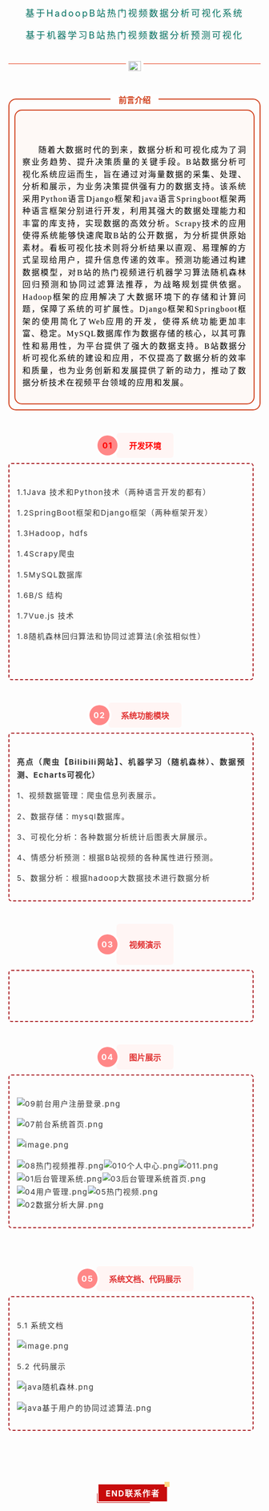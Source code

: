 <section data-role="outer" class="article135" label="edit by 135editor"><section data-role="paragraph" class="_135editor"><section class="_135editor" data-role="title" data-tools="135编辑器" data-id="106717"><section style="margin: 10px auto;"><p style="letter-spacing:3px;color: #017363;font-size: 18px;box-sizing: border-box;text-shadow:#f9eaeb 0.111em 0.111em 0.056em;text-align:center;" align="center">基于HadoopB站热门视频数据分析可视化系统</p><p style="letter-spacing:3px;color: #017363;font-size: 18px;box-sizing: border-box;text-shadow:#f9eaeb 0.111em 0.111em 0.056em;text-align:center;" align="center">基于机器学习B站热门视频数据分析预测可视化</p><section class="_135editor" data-role="splitline" data-tools="135编辑器" data-id="115050"><section style="margin: 20px auto;"><section><section style="display: flex;justify-content: center;"><section style="background-color: #ffffff;padding: 0 5px;box-sizing:border-box;"><section class="assistant" style="width: 25px; height: 0px;box-sizing:border-box;"></section></section></section></section></section></section><section class="_135editor" data-role="splitline" data-tools="135编辑器" data-id="115050"><section style="margin: 20px auto;"><section><section style="display: flex;justify-content: center;"><section style="background-color: #ffffff;padding: 0 5px;box-sizing:border-box;"><section class="assistant" style="width: 25px;box-sizing:border-box;"><img class="assistant" style="width: 100%; display: block;vertical-align:baseline;box-sizing:border-box;max-width:100% !important;" src="https://bcn.135editor.com/files/images/editor_styles/ed38e154fd5fa07257137b05d27622a2.png" data-width="100%" draggable="false" data-ratio="1" data-w="28"></section></section></section><section class="assistant" style="width: 100%;height: 1px;background-color: #e53b1a;margin-top: -15px;max-width:100% !important;box-sizing:border-box;" data-width="100%"></section></section></section></section><p style="letter-spacing:3px;color: #017363;font-size: 18px;box-sizing: border-box;text-shadow:#f9eaeb 0.111em 0.111em 0.056em;text-align:center;" align="center"><br></p></section></section><section class="_135editor" data-role="title" data-tools="135编辑器" data-id="96216"><section style="width:100%;margin:10px auto;max-width:100% !important;box-sizing:border-box;" data-width="100%"><section style="text-align: center;transform: rotate(0deg);-webkit-transform: rotate(0deg);-moz-transform: rotate(0deg);-o-transform: rotate(0deg);"><section style="display:inline-block;background:#fefefe;padding:0px 10px;box-sizing:border-box;"><section style="display:flex;justify-content: center;align-items: center;"><section class="135brush" data-brushtype="text" style="margin:0px 6px;text-align: center;font-size:16px;color:#d1421e;"><strong>前言</strong><strong>介绍</strong></section></section></section></section><section style="border: 2px solid #d1421e;border-radius:15px ;padding:20px 10px 10px;margin-top:-14px;box-sizing:border-box;"><section style="border: 2px solid #d1421e;border-radius:15px;overflow:hidden;background:#fef9f6;box-sizing:border-box;" data-bgless="fadeout" data-bglessp="70%"><section style="background:url(https://image2.135editor.com/cache/remote/aHR0cHM6Ly9tbWJpei5xbG9nby5jbi9tbWJpel9wbmcvN1FSVHZrSzJxQzVpY1VMaWJqeFBmR2dHODJLMk5FYU0xREFhclhnWXk3aWFGNWM1eEJyN0VhUHhsZTE3V2FjZ2JTV0RpYlFBZjVYRU41dEJmcUo5RkxOZDF3LzA/d3hfZm10PXBuZw==);background-repeat:no-repeat;background-size:50px;background-position:right bottom;"><section data-autoskip="1" class="135brush" style="font-size: 14px;text-align: justify;letter-spacing: 1.5px;line-height: 1.75em;color:#d1421e;padding: 1em;box-sizing:border-box;"><p><span style="font-size: 16px;font-family:宋体;">&nbsp;&nbsp;</span></p><p style="text-indent:32px"><span style=";color:#000000;font-size:16px;font-family:宋体;"><span style="font-family:宋体;">随着大数据时代的到来，数据分析和可视化成为了洞察业务趋势、提升决策质量的关键手段。</span>B<span style="font-family:宋体;">站数据分析可视化系统应运而生，旨在通过对海量数据的采集、处理、分析和展示，为业务决策提供强有力的数据支持。该系统采用</span><span style="font-family:Times New Roman;">Python</span><span style="font-family:宋体;">语言Django框架和java语言Springboot框架两种语言框架分别进行开发，利用其强大的数据处理能力和丰富的库支持，实现数据的高效分析。</span><span style="font-family:Times New Roman;">Scrapy</span><span style="font-family:宋体;">技术的应用使得系统能够快速爬取</span><span style="font-family:Times New Roman;">B</span><span style="font-family:宋体;">站的公开数据，为分析提供原始素材。看板可视化技术则将分析结果以直观、易理解的方式呈现给用户，提升信息传递的效率。预测功能通过构建数据模型，对</span><span style="font-family:Times New Roman;">B</span><span style="font-family:宋体;">站的热门视频进行机器学习算法随机森林回归预测和协同过滤算法推荐，为战略规划提供依据。</span><span style="font-family:Times New Roman;">Hadoop</span><span style="font-family:宋体;">框架的应用解决了大数据环境下的存储和计算问题，保障了系统的可扩展性。</span><span style="font-family:Times New Roman;">Django</span><span style="font-family:宋体;">框架和Springboot框架的使用简化了</span><span style="font-family:Times New Roman;">Web</span><span style="font-family:宋体;">应用的开发，使得系统功能更加丰富、稳定。</span><span style="font-family:Times New Roman;">MySQL</span><span style="font-family:宋体;">数据库作为数据存储的核心，以其可靠性和易用性，为平台提供了强大的数据支持。</span><span style="font-family:Times New Roman;">B</span><span style="font-family:宋体;">站数据分析可视化系统的建设和应用，不仅提高了数据分析的效率和质量，也为业务创新和发展提供了新的动力，推动了数据分析技术在视频平台领域的应用和发展。</span></span></p></section></section></section></section></section></section><p><br></p><section class="_135editor" data-role="title" data-tools="135编辑器" data-id="162105"><section style="margin: 10px auto; display: flex; justify-content: center;" class=""><section style="display: flex;align-items: center;z-index: 2;"><section style="flex-shrink: 0;margin-right: -6px;z-index: 3;"><section style="background-color: #ffffff;padding: 4px;border-radius: 100%;box-sizing:border-box;"><section class="assistant" style="font-size: 16px;letter-spacing: 1.5px;color: #ffffff;width: 40px;height: 40px;border-radius: 100%;background-color: #ff8787;border-radius: 100%;display: flex;align-items: center;justify-content: center;box-sizing:border-box;"><span style="color:#ff0000;"><strong>0</strong><strong class="autonum" data-original-title="" title="">1</strong><strong class="autonum" data-original-title="" title=""></strong></span></section></section></section><section style="border-radius: 6px;background-color: #fff5f4;padding: 13px 25px;border-radius: 6px;box-sizing:border-box;" class=""><section style="color: #e03131;font-size: 16px;text-align: center;" class=""><span style="color:#ff0000;"><strong class="135brush" data-brushtype="text">开发环境</strong></span></section></section></section></section></section><section class="_135editor" data-tools="135编辑器" data-id="96000"><section style="margin: 10px auto;"><section style="width: 90px; float: right; margin-right: -10px; margin-bottom: -3em; height: 0px;box-sizing:border-box;"></section><section style="border:2px dashed #aa1f24;border-radius:6px ;clear:both;padding-top:1em;margin-right:1em;box-sizing:border-box;"><section data-autoskip="1" class="135brush" style="font-size: 15px;letter-spacing: 1.5px;color: #333;line-height: 1.75em;padding:1em;text-align: justify;box-sizing:border-box;"><p>1.1Java 技术和Python技术（两种语言开发的都有）</p><p>1.2SpringBoot框架和Django框架（两种框架开发）</p><p>1.3Hadoop，hdfs</p><p>1.4Scrapy爬虫</p><p>1.5MySQL数据库</p><p>1.6B/S 结构</p><p>1.7Vue.js 技术</p><p>1.8随机森林回归算法和协同过滤算法(余弦相似性）</p><p style="vertical-align:inherit;"><br></p></section></section></section></section><p><br></p><section class="_135editor" data-role="title" data-tools="135编辑器" data-id="162105"><section style="margin: 10px auto; display: flex; justify-content: center;" class=""><section style="display: flex;align-items: center;z-index: 2;"><section style="flex-shrink: 0;margin-right: -6px;z-index: 3;"><section style="background-color: #ffffff;padding: 4px;border-radius: 100%;box-sizing:border-box;"><section class="assistant" style="font-size: 16px;letter-spacing: 1.5px;color: #ffffff;width: 40px;height: 40px;border-radius: 100%;background-color: #ff8787;border-radius: 100%;display: flex;align-items: center;justify-content: center;box-sizing:border-box;"><strong class="autonum" data-original-title="" title="">02</strong></section></section></section><section style="border-radius: 6px;background-color: #fff5f4;padding: 13px 25px;border-radius: 6px;box-sizing:border-box;" class=""><section style="color: #e03131;font-size: 16px;text-align: center;" class=""><strong class="135brush" data-brushtype="text">系统功能模块</strong></section></section></section></section></section><section class="_135editor" data-tools="135编辑器" data-id="96000"><section style="margin: 10px auto;"><section style="width: 90px; float: right; margin-right: -10px; margin-bottom: -3em; height: 0px;box-sizing:border-box;"></section><section style="border:2px dashed #aa1f24;border-radius:6px ;clear:both;padding-top:1em;margin-right:1em;box-sizing:border-box;"><section data-autoskip="1" class="135brush" style="font-size: 15px;letter-spacing: 1.5px;color: #333;line-height: 1.75em;padding:1em;text-align: justify;box-sizing:border-box;"><p><span textstyle=""><strong>亮点（爬虫【Bilibili网站】、机器学习（随机森林）、数据预测、Echarts可视化）</strong></span></p><p>1、视频数据管理：爬虫信息列表展示。</p><p>2、数据存储：mysql数据库。</p><p>3、可视化分析：各种数据分析统计后图表大屏展示。</p><p>4、情感分析预测：根据B站视频的各种属性进行预测。</p><p>5、数据分析：根据hadoop大数据技术进行数据分析</p></section></section></section></section><p><br></p><section class="_135editor" data-role="title" data-tools="135编辑器" data-id="162105"><section style="margin: 10px auto; display: flex; justify-content: center;" class=""><section style="display: flex;align-items: center;z-index: 2;"><section style="flex-shrink: 0;margin-right: -6px;z-index: 3;"><section style="background-color: #ffffff;padding: 4px;border-radius: 100%;box-sizing:border-box;"><section class="assistant" style="font-size: 16px;letter-spacing: 1.5px;color: #ffffff;width: 40px;height: 40px;border-radius: 100%;background-color: #ff8787;border-radius: 100%;display: flex;align-items: center;justify-content: center;box-sizing:border-box;"><strong>0</strong><strong class="autonum" data-original-title="" title="">3</strong></section></section></section><section style="border-radius: 6px;background-color: #fff5f4;padding: 13px 25px;border-radius: 6px;box-sizing:border-box;" class=""><p style="color: #e03131;font-size: 16px;text-align:center;" align="center"><strong class="135brush" data-brushtype="text">视频演示</strong></p></section></section></section></section><section class="_135editor" data-tools="135编辑器" data-id="96000"><section style="margin: 10px auto;"><section style="width: 90px; float: right; margin-right: -10px; margin-bottom: -3em; height: 0px;box-sizing:border-box;"></section><section style="border:2px dashed #aa1f24;border-radius:6px ;clear:both;padding-top:1em;margin-right:1em;box-sizing:border-box;"><section data-autoskip="1" class="135brush" style="font-size: 15px;letter-spacing: 1.5px;color: #333;line-height: 1.75em;padding:1em;text-align: justify;box-sizing:border-box;"><p style="vertical-align:inherit;"><br></p></section></section></section></section><p><br></p><section class="_135editor" data-role="title" data-tools="135编辑器" data-id="162105"><section style="margin: 10px auto; display: flex; justify-content: center;" class=""><section style="display: flex;align-items: center;z-index: 2;"><section style="flex-shrink: 0;margin-right: -6px;z-index: 3;"><section style="background-color: #ffffff;padding: 4px;border-radius: 100%;box-sizing:border-box;"><section class="assistant" style="font-size: 16px;letter-spacing: 1.5px;color: #ffffff;width: 40px;height: 40px;border-radius: 100%;background-color: #ff8787;border-radius: 100%;display: flex;align-items: center;justify-content: center;box-sizing:border-box;"><p><br></p><p><br></p><p><strong>0</strong></p><strong class="autonum" data-original-title="" title="">4</strong></section></section></section><section style="border-radius: 6px;background-color: #fff5f4;padding: 13px 25px;border-radius: 6px;box-sizing:border-box;" class=""><section style="color: #e03131;font-size: 16px;text-align: center;" class=""><strong class="135brush" data-brushtype="text">图片展示</strong></section></section></section></section></section><section class="_135editor" data-tools="135编辑器" data-id="96000"><section style="margin: 10px auto;"><section style="width: 90px; float: right; margin-right: -10px; margin-bottom: -3em; height: 0px;box-sizing:border-box;"></section><section style="border:2px dashed #aa1f24;border-radius:6px ;clear:both;padding-top:1em;margin-right:1em;box-sizing:border-box;"><section data-autoskip="1" class="135brush" style="font-size: 15px;letter-spacing: 1.5px;color: #333;line-height: 1.75em;padding:1em;text-align: justify;box-sizing:border-box;"><p style="vertical-align:inherit;"><img src="https://bexp.135editor.com/files/users/1608/16086570/202509/jZ4LsVSn_RSFy.png?auth_key=1758470399-0-0-ba3dbdc12a5c26ed2176e4846a3faa87" style="vertical-align:baseline;" alt="09前台用户注册登录.png" draggable="false" data-ratio="0.47584187408491946" data-w="1366"></p><p style="vertical-align:inherit;"><img src="https://bexp.135editor.com/files/users/1608/16086570/202509/LV8XS8x5_ACws.png?auth_key=1758470399-0-0-317d45875275b4ba654a99cd974f55dd" style="vertical-align:baseline;" alt="07前台系统首页.png" draggable="false" data-ratio="0.849194729136164" data-w="1366"></p><p style="vertical-align:inherit;"><img src="https://bexp.135editor.com/files/users/1608/16086570/202509/QgyEZkMw_pJaI.png?auth_key=1758470399-0-0-6c244d69908d915b0582d419835b4adf" style="vertical-align:baseline;" alt="image.png" draggable="false" data-ratio="0.45021961932650073" data-w="1366"></p><p style="vertical-align:inherit;"><img src="https://bexp.135editor.com/files/users/1608/16086570/202509/6QXvW3Gn_R4KA.png?auth_key=1758470399-0-0-28523c80807c0e1a1944b6b52df4e7da" style="vertical-align:baseline;" alt="08热门视频推荐.png" draggable="false" data-ratio="1.3579795021961933" data-w="1366"><img src="https://bexp.135editor.com/files/users/1608/16086570/202509/Q5rTNAB6_67VR.png?auth_key=1758470399-0-0-ff3bb2259868a74fa81f84071fd6da49" style="vertical-align:baseline;" alt="010个人中心.png" draggable="false" data-ratio="0.595900439238653" data-w="1366"><img src="https://bexp.135editor.com/files/users/1608/16086570/202509/LQaUt6kB_jgvV.png?auth_key=1758470399-0-0-d32af944140f6c7e702d37968914fc17" style="vertical-align:baseline;" alt="011.png" draggable="false" data-ratio="0.66398243045388" data-w="1366"><img src="https://bexp.135editor.com/files/users/1608/16086570/202509/IHImVEBV_Bu8b.png?auth_key=1758470399-0-0-23b627da864966eb6d53c66fea7f6fee" style="vertical-align:baseline;" alt="01后台管理系统.png" draggable="false" data-ratio="0.4743777452415813" data-w="1366"><img src="https://bexp.135editor.com/files/users/1608/16086570/202509/4krMIakm_73sc.png?auth_key=1758470399-0-0-dc0e5265d869e814089617d3ffb0b577" style="vertical-align:baseline;" alt="03后台管理系统首页.png" draggable="false" data-ratio="0.4868228404099561" data-w="1366"><img src="https://bexp.135editor.com/files/users/1608/16086570/202509/5I8Ucmqd_MxaC.png?auth_key=1758470399-0-0-972b03e420c75872643595236a83dac0" style="vertical-align:baseline;" alt="04用户管理.png" draggable="false" data-ratio="0.4868228404099561" data-w="1366"><img src="https://bexp.135editor.com/files/users/1608/16086570/202509/3QBbKqnm_4Wvm.png?auth_key=1758470399-0-0-e41947391846f43b13c295dbb2926b29" style="vertical-align:baseline;" alt="05热门视频.png" draggable="false" data-ratio="0.48462664714494874" data-w="1366"><img src="https://bexp.135editor.com/files/users/1608/16086570/202509/AHMfkwmS_TIK4.png?auth_key=1758470399-0-0-c9ce329880d732501bec44dd8d225181" style="vertical-align:baseline;" alt="02数据分析大屏.png" draggable="false" data-ratio="0.4838945827232797" data-w="1366"></p></section></section></section></section><p><br></p><p style="text-indent:2em"><br></p><section class="_135editor" data-role="title" data-tools="135编辑器" data-id="162105"><section style="margin: 10px auto; display: flex; justify-content: center;" class=""><section style="display: flex;align-items: center;z-index: 2;"><section style="flex-shrink: 0;margin-right: -6px;z-index: 3;"><section style="background-color: #ffffff;padding: 4px;border-radius: 100%;box-sizing:border-box;"><section class="assistant" style="font-size: 16px;letter-spacing: 1.5px;color: #ffffff;width: 40px;height: 40px;border-radius: 100%;background-color: #ff8787;border-radius: 100%;display: flex;align-items: center;justify-content: center;box-sizing:border-box;"><strong>0</strong><strong class="autonum" data-original-title="" title="">5</strong></section></section></section><section style="border-radius: 6px;background-color: #fff5f4;padding: 13px 25px;border-radius: 6px;box-sizing:border-box;" class=""><section style="color: #e03131;font-size: 16px;text-align: center;" class=""><strong>系统文档、代码展示</strong></section></section></section></section></section></section><section class="_135editor" data-tools="135编辑器" data-id="96000"><section style="margin: 10px auto;"><section style="width: 90px; float: right; margin-right: -10px; margin-bottom: -3em; height: 0px;box-sizing:border-box;"></section><section style="border:2px dashed #aa1f24;border-radius:6px ;clear:both;padding-top:1em;margin-right:1em;box-sizing:border-box;"><section data-autoskip="1" class="135brush" style="font-size: 15px;letter-spacing: 1.5px;color: #333;line-height: 1.75em;padding:1em;text-align: justify;box-sizing:border-box;"><p style="vertical-align:inherit;">5.1 系统文档<br></p><p style="vertical-align:inherit;"><img src="https://bexp.135editor.com/files/users/1608/16086570/202509/uv9u2ced_TrLN.png?auth_key=1758470399-0-0-0e91f0e97f0d3ef420255223c5a72bab" style="vertical-align:baseline;" alt="image.png" draggable="false" data-ratio="0.38235294117647056" data-w="510"></p><p style="vertical-align:inherit;">5.2 代码展示</p><p style="vertical-align:inherit;"><img src="https://bexp.135editor.com/files/users/1608/16086570/202509/W8sDYmAg_4ekv.png?auth_key=1758470399-0-0-80e667c61bae50335e2cb46a14cd32d5" style="vertical-align:baseline;" alt="java随机森林.png" draggable="false" data-ratio="0.5795744680851064" data-w="1175"></p><p style="vertical-align:inherit;"><img src="https://bexp.135editor.com/files/users/1608/16086570/202509/r5bZAGyQ_TCYk.png?auth_key=1758470399-0-0-83f0edd6ea496f2c5bda5d460e814ada" style="vertical-align:baseline;" alt="java基于用户的协同过滤算法.png" draggable="false" data-ratio="0.6706161137440758" data-w="1266"></p></section></section></section></section><section class="_135editor" data-role="paragraph"><p><br></p><p><br></p><p><br></p><section class="_135editor" data-tools="135编辑器" data-id="121966"><section style="margin: 10px auto; display: flex; justify-content: center;"><section style="display: flex;"><section style="flex-shrink: 0;display: flex;align-items: flex-end;"><section style="width: 3px;border-left: 1px solid #c80c0c;height: 50%;border-bottom: 1px solid #c80c0c;box-sizing:border-box;"></section></section><section><section style="display: flex;"><section style="flex-shrink: 0;"><section style="font-size: 16px;letter-spacing: 1.5px;color: #ffffff;background-color: #c80c0c;text-align: center;padding: 5px 15px;box-sizing:border-box;"><strong class="135brush" data-brushtype="text">END联系作者</strong></section></section><section style="width: 10px;height: 10px;background-color: #ffd785;box-sizing:border-box;transform: translate(-5px,-5px);-webkit-transform: translate(-5px,-5px);-moz-transform: translate(-5px,-5px);-o-transform: translate(-5px,-5px);"></section></section><section style="width: 70%;border-bottom: 1px solid #c80c0c;height: 3px;box-sizing:border-box;max-width:70% !important;" data-width="70%"></section></section></section></section></section><section class="_135editor"><mp-common-profile class="mpprofile js_uneditable custom_select_card mp_profile_iframe" data-pluginname="mpprofile" data-nickname="码上毕" data-alias="S20231005S" data-from="0" data-headimg="http://mmbiz.qpic.cn/sz_mmbiz_png/MVmEw9iaLXsHrgT7S5r4TiczUoqNMxMiahLVo1j5qhYuwlNTCNH5jiap9al7sue3iawKdMJRtlmhMcOqbG8iapbdIxaA/0?wx_fmt=png" data-signature="分享计算机，软件工程，大数据，物联网，通信工程等专业毕业设计选题推荐，定制辅导。" data-id="MzkzMjg3NDQ5MA==" data-is_biz_ban="0" data-service_type="1" data-verify_status="0" data-pm-slice="0 0 []"></mp-common-profile></section><p><br></p></section></section>